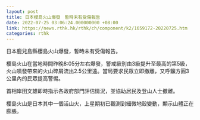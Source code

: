 ```yaml
---
layout: post
title: 日本櫻島火山爆發　暫時未有受傷報告
date: 2022-07-25 03:06:24.000000000 +08:00
link: https://news.rthk.hk/rthk/ch/component/k2/1659172-20220725.htm
categories: rthk
---
```


日本鹿兒島縣櫻島火山爆發，暫時未有受傷報告。

櫻島火山在當地時間昨晚8:05分左右爆發，警戒級別由3級提升至最高的第5級，火山噴發帶來的火山碎屑流出2.5公里遠。當局要求民眾立即撤離，又呼籲方圓3公里內的民眾提高警惕。

首相岸田文雄即時指示各政府部門評估情況，並協助居民及登山人士撤離。

櫻島火山是日本其中一個活山火，上星期初已觀測到細微地殼變動，顯示山體正在膨脹。
